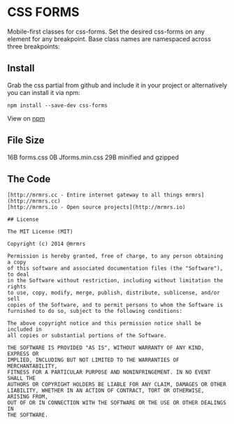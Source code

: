 # CSS FORMS

  Mobile-first classes for css-forms.
  Set the desired css-forms on any element for any breakpoint.
  Base class names are namespaced across three breakpoints:

## Install
Grab the css partial from github and include it in your project or alternatively
you can install it via npm:
```
npm install --save-dev css-forms
```
View on [npm](https://www.npmjs.org/package/css-forms)


## File Size

16B forms.css
0B Jforms.min.css 
29B minified and gzipped

## The Code
```
[http://mrmrs.cc - Entire internet gateway to all things mrmrs](http://mrmrs.cc)
[http://mrmrs.io - Open source projects](http://mrmrs.io)

## License

The MIT License (MIT)

Copyright (c) 2014 @mrmrs

Permission is hereby granted, free of charge, to any person obtaining a copy
of this software and associated documentation files (the "Software"), to deal
in the Software without restriction, including without limitation the rights
to use, copy, modify, merge, publish, distribute, sublicense, and/or sell
copies of the Software, and to permit persons to whom the Software is
furnished to do so, subject to the following conditions:

The above copyright notice and this permission notice shall be included in
all copies or substantial portions of the Software.

THE SOFTWARE IS PROVIDED "AS IS", WITHOUT WARRANTY OF ANY KIND, EXPRESS OR
IMPLIED, INCLUDING BUT NOT LIMITED TO THE WARRANTIES OF MERCHANTABILITY,
FITNESS FOR A PARTICULAR PURPOSE AND NONINFRINGEMENT. IN NO EVENT SHALL THE
AUTHORS OR COPYRIGHT HOLDERS BE LIABLE FOR ANY CLAIM, DAMAGES OR OTHER
LIABILITY, WHETHER IN AN ACTION OF CONTRACT, TORT OR OTHERWISE, ARISING FROM,
OUT OF OR IN CONNECTION WITH THE SOFTWARE OR THE USE OR OTHER DEALINGS IN
THE SOFTWARE.

